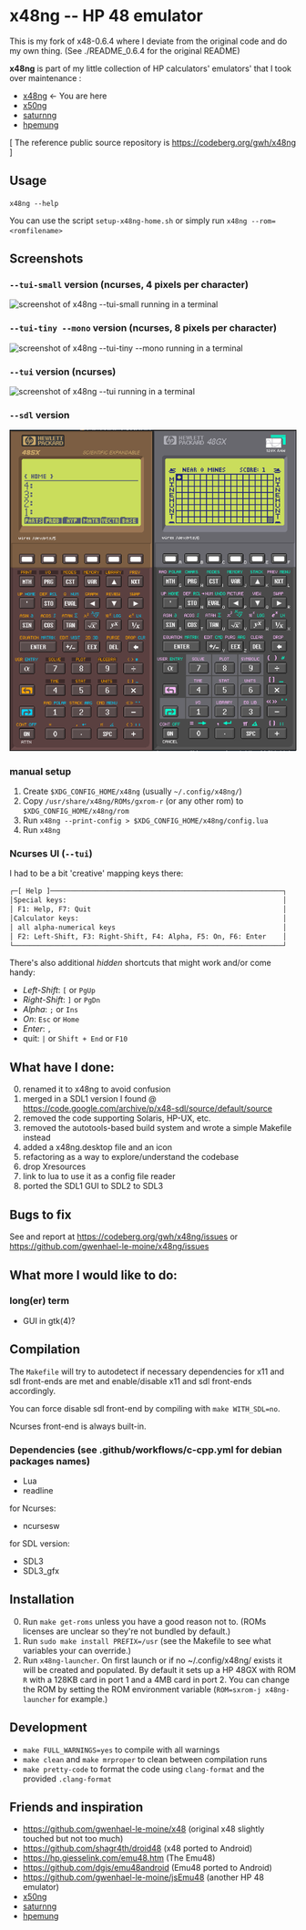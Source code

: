 # x48ng -- HP 48 emulator

This is my fork of x48-0.6.4 where I deviate from the original code and do my own thing. (See ./README_0.6.4 for the original README)

**x48ng** is part of my little collection of HP calculators' emulators' that I took over maintenance :

- [x48ng](https://codeberg.org/gwh/x48ng) ← You are here
- [x50ng](https://codeberg.org/gwh/x50ng)
- [saturnng](https://codeberg.org/gwh/saturnng)
- [hpemung](https://codeberg.org/gwh/hpemung)

[ The reference public source repository is https://codeberg.org/gwh/x48ng ]

## Usage

`x48ng --help`

You can use the script `setup-x48ng-home.sh` or simply run `x48ng --rom=<romfilename>`

## Screenshots

### `--tui-small` version (ncurses, 4 pixels per character)

![screenshot of x48ng --tui-small running in a terminal](./tui-small-screenshot.png?raw=true "screenshot of x48ng --tui-small running in a terminal")

### `--tui-tiny --mono` version (ncurses, 8 pixels per character)

![screenshot of x48ng --tui-tiny --mono running in a terminal](./tui-tiny-screenshot.png?raw=true "screenshot of x48ng --tui-tiny --mono running in a terminal")

### `--tui` version (ncurses)

![screenshot of x48ng --tui running in a terminal](./tui-screenshot.png?raw=true "screenshot of x48ng --tui running in a terminal")

### `--sdl` version

![screenshot of x48ng --sdl](./sdl-screenshot.png?raw=true "screenshot of x48ng --sdl")

### manual setup

1. Create `$XDG_CONFIG_HOME/x48ng` (usually `~/.config/x48ng/`)
2. Copy `/usr/share/x48ng/ROMs/gxrom-r` (or any other rom) to `$XDG_CONFIG_HOME/x48ng/rom`
3. Run `x48ng --print-config > $XDG_CONFIG_HOME/x48ng/config.lua`
4. Run `x48ng`

### Ncurses UI (`--tui`)

I had to be a bit 'creative' mapping keys there:
```
┌─[ Help ]─────────────────────────────────────────────────────────┐
│Special keys:                                                     │
│ F1: Help, F7: Quit                                               │
│Calculator keys:                                                  │
│ all alpha-numerical keys                                         │
│ F2: Left-Shift, F3: Right-Shift, F4: Alpha, F5: On, F6: Enter    │
└──────────────────────────────────────────────────────────────────┘
```

There's also additional _hidden_ shortcuts that might work and/or come handy:

- *Left-Shift*: `[` or `PgUp`
- *Right-Shift*: `]` or `PgDn`
- *Alpha*: `;` or `Ins`
- *On*: `Esc` or `Home`
- *Enter*: `,`
- quit: `|` or `Shift + End` or `F10`

## What have I done:

0. renamed it to x48ng to avoid confusion
1. merged in a SDL1 version I found @ https://code.google.com/archive/p/x48-sdl/source/default/source
2. removed the code supporting Solaris, HP-UX, etc.
3. removed the autotools-based build system and wrote a simple Makefile instead
4. added a x48ng.desktop file and an icon
5. refactoring as a way to explore/understand the codebase
6. drop Xresources
7. link to lua to use it as a config file reader
8. ported the SDL1 GUI to SDL2 to SDL3

## Bugs to fix

See and report at https://codeberg.org/gwh/x48ng/issues or https://github.com/gwenhael-le-moine/x48ng/issues

## What more I would like to do:

### long(er) term

- GUI in gtk(4)?

## Compilation

The `Makefile` will try to autodetect if necessary dependencies for x11 and sdl front-ends are met and enable/disable x11 and sdl front-ends accordingly.

You can force disable sdl front-end by compiling with `make WITH_SDL=no`.

Ncurses front-end is always built-in.

### Dependencies (see .github/workflows/c-cpp.yml for debian packages names)

- Lua
- readline

for Ncurses:

- ncursesw

for SDL version:

- SDL3
- SDL3_gfx

## Installation

0. Run `make get-roms` unless you have a good reason not to. (ROMs licenses are unclear so they're not bundled by default.)
1. Run `sudo make install PREFIX=/usr` (see the Makefile to see what variables your can override.)
2. Run `x48ng-launcher`. On first launch or if no ~/.config/x48ng/ exists it will be created and populated.
   By default it sets up a HP 48GX with ROM `R` with a 128KB card in port 1 and a 4MB card in port 2. You can change the ROM by setting the ROM environment variable (`ROM=sxrom-j x48ng-launcher` for example.)

## Development

- `make FULL_WARNINGS=yes` to compile with all warnings
- `make clean` and `make mrproper` to clean between compilation runs
- `make pretty-code` to format the code using `clang-format` and the provided `.clang-format`

## Friends and inspiration

- https://github.com/gwenhael-le-moine/x48 (original x48 slightly touched but not too much)
- https://github.com/shagr4th/droid48 (x48 ported to Android)
- https://hp.giesselink.com/emu48.htm (The Emu48)
- https://github.com/dgis/emu48android (Emu48 ported to Android)
- https://github.com/gwenhael-le-moine/jsEmu48 (another HP 48 emulator)
- [x50ng](https://codeberg.org/gwh/x50ng)
- [saturnng](https://codeberg.org/gwh/saturnng)
- [hpemung](https://codeberg.org/gwh/hpemung)
